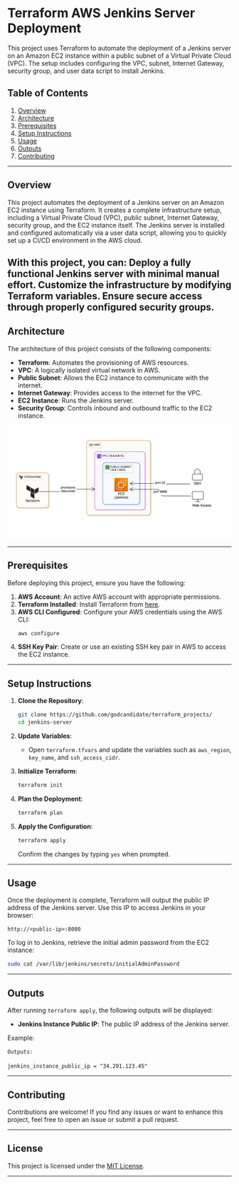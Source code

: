 # Terraform AWS Jenkins Server Deployment

This project uses Terraform to automate the deployment of a Jenkins server on an Amazon EC2 instance within a public subnet of a Virtual Private Cloud (VPC). The setup includes configuring the VPC, subnet, Internet Gateway, security group, and user data script to install Jenkins.

## Table of Contents
1. [Overview](#overview)
2. [Architecture](#architecture)
3. [Prerequisites](#prerequisites)
4. [Setup Instructions](#setup-instructions)
5. [Usage](#usage)
6. [Outputs](#outputs)
7. [Contributing](#contributing)

---

## Overview
This project automates the deployment of a Jenkins server on an Amazon EC2 instance using Terraform. It creates a complete infrastructure setup, including a Virtual Private Cloud (VPC), public subnet, Internet Gateway, security group, and the EC2 instance itself. The Jenkins server is installed and configured automatically via a user data script, allowing you to quickly set up a CI/CD environment in the AWS cloud.

With this project, you can:
Deploy a fully functional Jenkins server with minimal manual effort.
Customize the infrastructure by modifying Terraform variables.
Ensure secure access through properly configured security groups.
---

## Architecture

The architecture of this project consists of the following components:

- **Terraform**: Automates the provisioning of AWS resources.
- **VPC**: A logically isolated virtual network in AWS.
- **Public Subnet**: Allows the EC2 instance to communicate with the internet.
- **Internet Gateway**: Provides access to the internet for the VPC.
- **EC2 Instance**: Runs the Jenkins server.
- **Security Group**: Controls inbound and outbound traffic to the EC2 instance.

![Architecture Diagram](../architecture.png)  

---

## Prerequisites

Before deploying this project, ensure you have the following:

1. **AWS Account**: An active AWS account with appropriate permissions.
2. **Terraform Installed**: Install Terraform from [here](https://www.terraform.io/downloads.html).
3. **AWS CLI Configured**: Configure your AWS credentials using the AWS CLI:
   ```bash
   aws configure
   ```
4. **SSH Key Pair**: Create or use an existing SSH key pair in AWS to access the EC2 instance.

---

## Setup Instructions

1. **Clone the Repository**:
   ```bash
   git clone https://github.com/godcandidate/terraform_projects/
   cd jenkins-server
   ```

2. **Update Variables**:
   - Open `terraform.tfvars` and update the variables such as `aws_region`, `key_name`, and `ssh_access_cidr`.

3. **Initialize Terraform**:
   ```bash
   terraform init
   ```

4. **Plan the Deployment**:
   ```bash
   terraform plan
   ```

5. **Apply the Configuration**:
   ```bash
   terraform apply
   ```
   Confirm the changes by typing `yes` when prompted.

---

## Usage

Once the deployment is complete, Terraform will output the public IP address of the Jenkins server. Use this IP to access Jenkins in your browser:

```
http://<public-ip>:8080
```

To log in to Jenkins, retrieve the initial admin password from the EC2 instance:

```bash
sudo cat /var/lib/jenkins/secrets/initialAdminPassword
```

---

## Outputs

After running `terraform apply`, the following outputs will be displayed:

- **Jenkins Instance Public IP**: The public IP address of the Jenkins server.


Example:
```plaintext
Outputs:

jenkins_instance_public_ip = "34.201.123.45"
```

---

## Contributing

 Contributions are welcome! If you find any issues or want to enhance this project, feel free to open an issue or submit a pull request.

---

## License

This project is licensed under the [MIT License](LICENSE).

---
